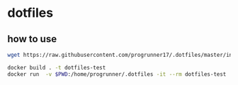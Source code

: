 # dotfiles

## how to use

```sh
wget https://raw.githubusercontent.com/progrunner17/.dotfiles/master/init.sh -q -O -  | sudo sh
```

```bash
docker build . -t dotfiles-test
docker run  -v $PWD:/home/progrunner/.dotfiles -it --rm dotfiles-test
```
